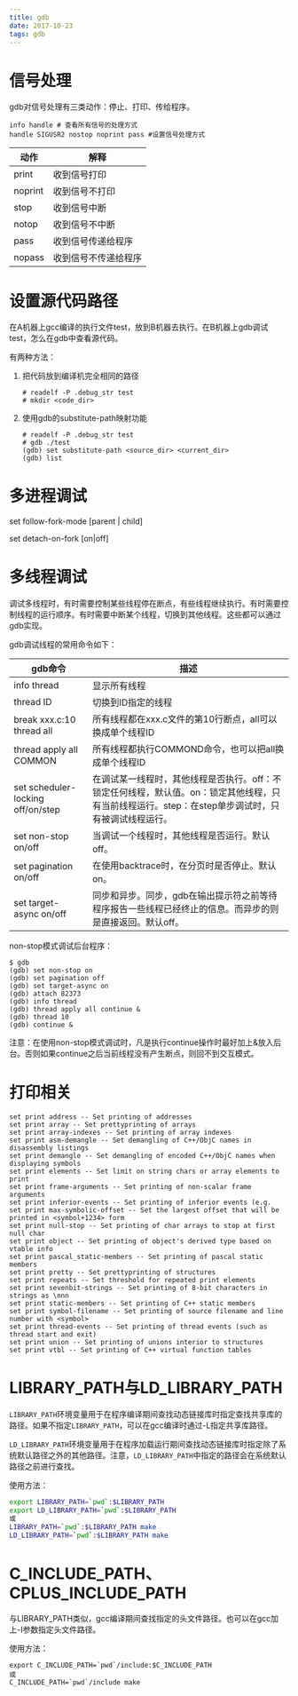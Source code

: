 ```yaml
---
title: gdb
date: 2017-10-23
tags: gdb
---
```


# 信号处理

gdb对信号处理有三类动作：停止、打印、传给程序。



```shell
info handle # 查看所有信号的处理方式
handle SIGUSR2 nostop noprint pass #设置信号处理方式
```

| 动作    | 解释                 |
| ------- | -------------------- |
| print   | 收到信号打印         |
| noprint | 收到信号不打印       |
| stop    | 收到信号中断         |
| notop   | 收到信号不中断       |
| pass    | 收到信号传递给程序   |
| nopass  | 收到信号不传递给程序 |

# 设置源代码路径

在A机器上gcc编译的执行文件test，放到B机器去执行。在B机器上gdb调试test，怎么在gdb中查看源代码。

有两种方法：

1. 把代码放到编译机完全相同的路径

   ```shell
   # readelf -P .debug_str test
   # mkdir <code_dir>
   ```

2. 使用gdb的substitute-path映射功能

   ```shell
   # readelf -P .debug_str test
   # gdb ./test
   (gdb) set substitute-path <source_dir> <current_dir>
   (gdb) list
   ```

# 多进程调试

set follow-fork-mode [parent | child]

set detach-on-fork [on|off]

# 多线程调试

调试多线程时，有时需要控制某些线程停在断点，有些线程继续执行。有时需要控制线程的运行顺序。有时需要中断某个线程，切换到其他线程。这些都可以通过gdb实现。

gdb调试线程的常用命令如下：

| gdb命令                           | 描述                                                         |
| --------------------------------- | ------------------------------------------------------------ |
| info thread                       | 显示所有线程                                                 |
| thread ID                         | 切换到ID指定的线程                                           |
| break xxx.c:10 thread all         | 所有线程都在xxx.c文件的第10行断点，all可以换成单个线程ID     |
| thread apply all COMMON           | 所有线程都执行COMMOND命令，也可以把all换成单个线程ID         |
| set scheduler-locking off/on/step | 在调试某一线程时，其他线程是否执行。off：不锁定任何线程，默认值。on：锁定其他线程，只有当前线程运行。step：在step单步调试时，只有被调试线程运行。 |
| set non-stop on/off               | 当调试一个线程时，其他线程是否运行。默认off。                |
| set pagination on/off             | 在使用backtrace时，在分页时是否停止。默认on。                |
| set target-async on/off           | 同步和异步。同步，gdb在输出提示符之前等待程序报告一些线程已经终止的信息。而异步的则是直接返回。默认off。 |

non-stop模式调试后台程序：

```shel
$ gdb
(gdb) set non-stop on
(gdb) set pagination off
(gdb) set target-async on
(gdb) attach 82373
(gdb) info thread
(gdb) thread apply all continue &
(gdb) thread 10
(gdb) continue &
```

注意：在使用non-stop模式调试时，凡是执行continue操作时最好加上&放入后台。否则如果continue之后当前线程没有产生断点，则回不到交互模式。

# 打印相关

```shell
set print address -- Set printing of addresses
set print array -- Set prettyprinting of arrays
set print array-indexes -- Set printing of array indexes
set print asm-demangle -- Set demangling of C++/ObjC names in disassembly listings
set print demangle -- Set demangling of encoded C++/ObjC names when displaying symbols
set print elements -- Set limit on string chars or array elements to print
set print frame-arguments -- Set printing of non-scalar frame arguments
set print inferior-events -- Set printing of inferior events (e.g.
set print max-symbolic-offset -- Set the largest offset that will be printed in <symbol+1234> form
set print null-stop -- Set printing of char arrays to stop at first null char
set print object -- Set printing of object's derived type based on vtable info
set print pascal_static-members -- Set printing of pascal static members
set print pretty -- Set prettyprinting of structures
set print repeats -- Set threshold for repeated print elements
set print sevenbit-strings -- Set printing of 8-bit characters in strings as \nnn
set print static-members -- Set printing of C++ static members
set print symbol-filename -- Set printing of source filename and line number with <symbol>
set print thread-events -- Set printing of thread events (such as thread start and exit)
set print union -- Set printing of unions interior to structures
set print vtbl -- Set printing of C++ virtual function tables
```

# LIBRARY_PATH与LD_LIBRARY_PATH

`LIBRARY_PATH`环境变量用于在程序编译期间查找动态链接库时指定查找共享库的路径。如果不指定`LIBRARY_PATH`，可以在gcc编译时通过-L指定共享库路径。

`LD_LIBRARY_PATH`环境变量用于在程序加载运行期间查找动态链接库时指定除了系统默认路径之外的其他路径。注意，`LD_LIBRARY_PATH`中指定的路径会在系统默认路径之前进行查找。

使用方法：
```bash
export LIBRARY_PATH=`pwd`:$LIBRARY_PATH
export LD_LIBRARY_PATH=`pwd`:$LIBRARY_PATH
或
LIBRARY_PATH=`pwd`:$LIBRARY_PATH make
LD_LIBRARY_PATH=`pwd`:$LIBRARY_PATH make
```

# C_INCLUDE_PATH、CPLUS_INCLUDE_PATH
与LIBRARY_PATH类似，gcc编译期间查找指定的头文件路径。也可以在gcc加上-I参数指定头文件路径。

使用方法：
```shell
export C_INCLUDE_PATH=`pwd`/include:$C_INCLUDE_PATH
或
C_INCLUDE_PATH=`pwd`/include make
```
